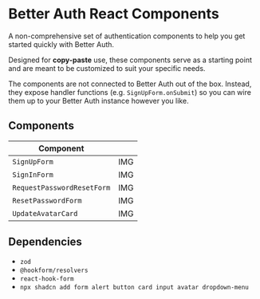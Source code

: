 # Better Auth React Components

A non-comprehensive set of authentication components to help you get started quickly with Better Auth.

Designed for **copy-paste** use, these components serve as a starting point and are meant to be customized to suit your specific needs.

The components are not connected to Better Auth out of the box. Instead, they expose handler functions (e.g. `SignUpForm.onSubmit`) so you can wire them up to your Better Auth instance however you like.

## Components

| Component  |  |
| ------------- | ------------- |
| `SignUpForm`  | IMG  |
| `SignInForm`  | IMG  |
| `RequestPasswordResetForm`  | IMG  |
| `ResetPasswordForm`  | IMG  |
| `UpdateAvatarCard`  | IMG  |

## Dependencies
- `zod`
- `@hookform/resolvers`
-  `react-hook-form`
-  `npx shadcn add form alert button card input avatar dropdown-menu` 
